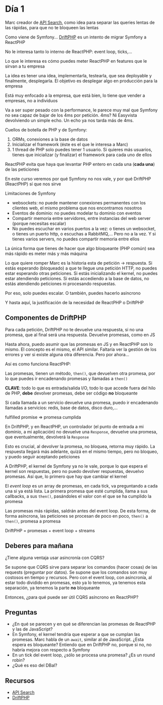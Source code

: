 # Día 1

Marc creador de [API Search](https://apisearch.io), como idea para separar las
queries lentas de las rápidas, para que no te bloqueen las lentas

Como viene de Symfony... [DriftPHP](https://driftphp.io) es un intento de migrar
Symfony a ReactPHP

No le interesa tanto lo interno de ReactPHP: event loop, ticks,...

Lo que le interesa es cómo puedes meter ReactPHP en features que le sirvan a tu
empresa

La idea es tener una idea, implementarla, testearla, que sea deployable y 
finalmente, desplegarla. El objetivo es desplegar algo en producción para la
empresa

Está muy enfocado a la empresa, que está bien, lo tiene que vender a empresas,
no a individuos

Va a ser super pesado con la performance, le parece muy mal que Symfony no sea
capaz de bajar de los 4ms por petición. 4ms? Ni Easyvista devolviendo un simple
echo. Un echo ya nos tarda más de 4ms.

Cuellos de botella de PHP y de Symfony:

1. ORMs, conexiones a la base de datos
2. Inicializar el framework (éste es el que le interesa a Marc)
3. 1 thread de PHP solo puedes tener 1 usuario. Si quieres más usuarios, tienes
que inicializar (y finalizar) el framework para cada uno de ellos

ReactPHP evita que haya que levantar PHP entero en cada una (**cada una**) de las
peticiones

En este curso veremos por qué Symfony no nos vale, y por qué DriftPHP (ReactPHP)
sí que nos sirve

Limitaciones de Symfony

- websockets: no puede mantener conexiones permanentes con los clientes web, el
mismo problema que nos encontramos nosotros
- Eventos de dominio: no puedes modelar tu dominio con eventos
- Compartir memoria entre servidores, entre instancias del web server (porque
necesitas escalar)
- No puedes escuchar en varios puertos a la vez: o tienes un websocket, o tienes
un puerto http, o escuchas a RabbitMQ,... Pero no a la vez. Y si tienes varios
servers, no puedes compartir memoria entre ellos

La única forma que tienes de hacer que algo bloqueante (PHP común) sea más rápido
es meter más y más máquina

Lo que quiere romper Marc es la historia esta de petición -> respuesta. Si estás
esperando (bloqueado) a que te llegue una petición HTTP, no puedes estar esperando
otras peticiones. Si estás inicializando el kernel, no puedes estar atendiendo
peticiones. Si estás accediendo a la base de datos, no estás atendiendo peticiones
ni procesando respuestas. 

Por eso, solo puedes escalar. O también, puedes hacerlo asíncrono

Y hasta aquí, la justificación de la necesidad de ReactPHP o DriftPHP

## Componentes de DriftPHP

Para cada petición, DriftPHP no te devuelve una respuesta, si no una promesa, que
al final será una respuesta. Devuelve promesas, como en JS

Hasta ahora, puedo asumir que las promesas en JS y en ReactPHP son lo mismo. El
concepto es el mismo, el API similar. Faltaría ver la gestión de los errores y ver
si existe alguna otra diferencia. Pero por ahora...

Así es como funciona ReactPHP:

Las promesas, tienen un método, `then()`, que devuelven otra promesa, por lo que
puedes ir encadenando promesas y llamadas a `then()`

**CLAVE**: todo lo que es entrada/salida I/O, todo lo que accede fuera del hilo
de PHP, **debe** devolver promesas, debe ser código **no** bloqueante

Si cada llamada a un servicio devuelve una promesa, puedo ir encadenando llamadas
a servicios: redis, base de datos, disco duro,...

fulfilled promise => promesa cumplida

En DriftPHP, y en ReactPHP, un controlador (el punto de entrada a mi dominio, a mi
aplicación) no devuelve una `Response`, devuelve una promesa, que eventualmente,
devolverá la `Response` 

Esto es crucial, al devolver la promesa, no bloquea, retorna muy rápido. La
respuesta llegará más adelante, quizá en el mismo tiempo, pero no bloqueo, y
puedo seguir aceptando peticiones

A DriftPHP, el kernel de Symfony ya no le vale, porque lo que espera el kernel son
respuestas, pero no puedo devolver respuestas, devuelvo promesas. Así que, lo
primero que hay que cambiar el kernel

El *event loop* es un array de promesas, en cada tick, va preguntando a cada una
si ya está lista. La primera promesa que esté cumplida, llama a sus callbacks, 
a sus `then()`, pasándoles el valor con el que se ha cumplido la promesa

Las promesas más rápidas, saldrán antes del event loop. De esta forma, de forma
asíncrona, las peticiones se procesan de poco en poco, `then()` a `then()`,
promesa a promesa

DriftPHP = promesas + event loop + streams

## Deberes para mañana

¿Tiene alguna ventaja usar asincronía con CQRS?

Se supone que CQRS sirve para separar los comandos (hacer cosas) de las requests
(preguntar por datos). Se supone que los comandos son muy costosos en tiempo y
recursos. Pero con el event loop, con asincronía, al estar todo dividido en
promesas, esto ya lo tenemos, ya tenemos esta separación, ya tenemos la parte
**no** bloqueante

Entonces, ¿para qué puede ser útil CQRS asíncrono en ReactPHP?

## Preguntas

- ¿En qué se parecen y en qué se diferencian las promesas de ReactPHP y las de
JavaScript?
- En Symfony, el kernel tendría que esperar a que se cumplan las promesas. Marc
habla de un `await`, similar al de JavaScript. ¿Esta espera es bloqueante?
Entiendo que en DriftPHP no, porque si no, no habría mejora con respecto a
Symfony
- En un tick del event loop, ¿sólo se procesa una promesa? ¿Es un round robin?
- ¿Qué es eso del DBal?

## Recursos

- [API Search](https://apisearch.io)
- [DriftPHP](https://driftphp.io)

